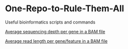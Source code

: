 # One-Repo-to-Rule-Them-All
Useful bioinformatics scripts and commands


[Average sequencing depth per gene in a BAM file](https://github.com/kayleewatson/One-Repo-to-Rule-Them-All/blob/main/avg_gene_depth.sh)

[Average read length per gene/feature in a BAM file](https://github.com/kayleewatson/One-Repo-to-Rule-Them-All/blob/main/avg_read_length.sh)
